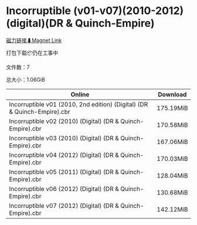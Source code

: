 # Incorruptible (v01-v07)(2010-2012)(digital)(DR & Quinch-Empire)

[磁力链接⬇Magnet Link](magnet:?xt=urn:btih:67ec4e28df4fa6e032a93575dbca0894de856d28&dn=Incorruptible%20%28v01-v07%29%282010-2012%29%28digital%29%28DR%20%26%20Quinch-Empire%29)

打包下载📦仍在工事中

文件数：7

总大小：1.06GiB

Online | Download
--- | ---
Incorruptible v01 (2010, 2nd edition) (Digital) (DR & Quinch-Empire).cbr | 175.19MiB
Incorruptible v02 (2010) (Digital) (DR & Quinch-Empire).cbr | 170.58MiB
Incorruptible v03 (2010) (Digital) (DR & Quinch-Empire).cbr | 167.06MiB
Incorruptible v04 (2012) (Digital) (DR & Quinch-Empire).cbr | 170.03MiB
Incorruptible v05 (2011) (Digital) (DR & Quinch-Empire).cbr | 128.04MiB
Incorruptible v06 (2012) (Digital) (DR & Quinch-Empire).cbr | 130.68MiB
Incorruptible v07 (2012) (Digital) (DR & Quinch-Empire).cbr | 142.12MiB